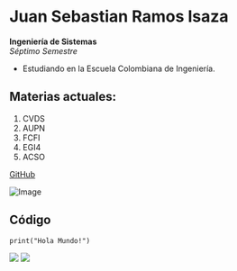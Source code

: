 # Juan Sebastian Ramos Isaza
**Ingeniería de Sistemas**\
*Séptimo Semestre*
* Estudiando en la Escuela Colombiana de Ingeniería.

## Materias actuales:
1) CVDS
2) AUPN
3) FCFI
4) EGI4
5) ACSO

[GitHub](https://github.com/jsr25)

![Image](https://elordenmundial.com/wp-content/uploads/2017/01/ESPACIO-1024x640.jpg)

## Código
	print("Hola Mundo!")

![](/lab01/Sebastian/recursos/1.png)
![](/lab01/Sebastian/recursos/2.png)

